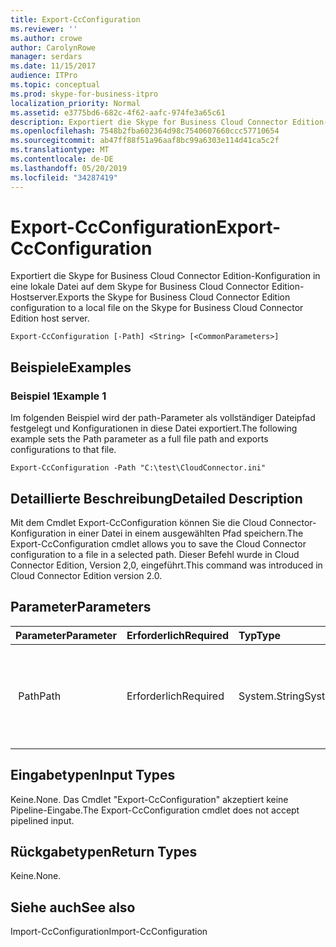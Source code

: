```yaml
---
title: Export-CcConfiguration
ms.reviewer: ''
ms.author: crowe
author: CarolynRowe
manager: serdars
ms.date: 11/15/2017
audience: ITPro
ms.topic: conceptual
ms.prod: skype-for-business-itpro
localization_priority: Normal
ms.assetid: e3775bd6-682c-4f62-aafc-974fe3a65c61
description: Exportiert die Skype for Business Cloud Connector Edition-Konfiguration in eine lokale Datei auf dem Skype for Business Cloud Connector Edition-Hostserver.
ms.openlocfilehash: 7548b2fba602364d98c7540607660ccc57710654
ms.sourcegitcommit: ab47ff88f51a96aaf8bc99a6303e114d41ca5c2f
ms.translationtype: MT
ms.contentlocale: de-DE
ms.lasthandoff: 05/20/2019
ms.locfileid: "34287419"
---
```

# <a name="export-ccconfiguration"></a><span data-ttu-id="bafc6-103">Export-CcConfiguration</span><span class="sxs-lookup"><span data-stu-id="bafc6-103">Export-CcConfiguration</span></span>
 
<span data-ttu-id="bafc6-104">Exportiert die Skype for Business Cloud Connector Edition-Konfiguration in eine lokale Datei auf dem Skype for Business Cloud Connector Edition-Hostserver.</span><span class="sxs-lookup"><span data-stu-id="bafc6-104">Exports the Skype for Business Cloud Connector Edition configuration to a local file on the Skype for Business Cloud Connector Edition host server.</span></span>
  
```
Export-CcConfiguration [-Path] <String> [<CommonParameters>]
```

## <a name="examples"></a><span data-ttu-id="bafc6-105">Beispiele</span><span class="sxs-lookup"><span data-stu-id="bafc6-105">Examples</span></span>
<span data-ttu-id="bafc6-106"><a name="Examples"> </a></span><span class="sxs-lookup"><span data-stu-id="bafc6-106"></span></span>

### <a name="example-1"></a><span data-ttu-id="bafc6-107">Beispiel 1</span><span class="sxs-lookup"><span data-stu-id="bafc6-107">Example 1</span></span>

<span data-ttu-id="bafc6-108">Im folgenden Beispiel wird der path-Parameter als vollständiger Dateipfad festgelegt und Konfigurationen in diese Datei exportiert.</span><span class="sxs-lookup"><span data-stu-id="bafc6-108">The following example sets the Path parameter as a full file path and exports configurations to that file.</span></span>
  
```
Export-CcConfiguration -Path "C:\test\CloudConnector.ini" 
```

## <a name="detailed-description"></a><span data-ttu-id="bafc6-109">Detaillierte Beschreibung</span><span class="sxs-lookup"><span data-stu-id="bafc6-109">Detailed Description</span></span>
<span data-ttu-id="bafc6-110"><a name="Examples"> </a></span><span class="sxs-lookup"><span data-stu-id="bafc6-110"></span></span>

<span data-ttu-id="bafc6-111">Mit dem Cmdlet Export-CcConfiguration können Sie die Cloud Connector-Konfiguration in einer Datei in einem ausgewählten Pfad speichern.</span><span class="sxs-lookup"><span data-stu-id="bafc6-111">The Export-CcConfiguration cmdlet allows you to save the Cloud Connector configuration to a file in a selected path.</span></span> <span data-ttu-id="bafc6-112">Dieser Befehl wurde in Cloud Connector Edition, Version 2,0, eingeführt.</span><span class="sxs-lookup"><span data-stu-id="bafc6-112">This command was introduced in Cloud Connector Edition version 2.0.</span></span>
  
## <a name="parameters"></a><span data-ttu-id="bafc6-113">Parameter</span><span class="sxs-lookup"><span data-stu-id="bafc6-113">Parameters</span></span>
<span data-ttu-id="bafc6-114"><a name="Examples"> </a></span><span class="sxs-lookup"><span data-stu-id="bafc6-114"></span></span>

|<span data-ttu-id="bafc6-115">**Parameter**</span><span class="sxs-lookup"><span data-stu-id="bafc6-115">**Parameter**</span></span>|<span data-ttu-id="bafc6-116">**Erforderlich**</span><span class="sxs-lookup"><span data-stu-id="bafc6-116">**Required**</span></span>|<span data-ttu-id="bafc6-117">**Typ**</span><span class="sxs-lookup"><span data-stu-id="bafc6-117">**Type**</span></span>|<span data-ttu-id="bafc6-118">**Beschreibung**</span><span class="sxs-lookup"><span data-stu-id="bafc6-118">**Description**</span></span>|
|:-----|:-----|:-----|:-----|
|<span data-ttu-id="bafc6-119"> Path</span><span class="sxs-lookup"><span data-stu-id="bafc6-119">Path</span></span>  <br/> |<span data-ttu-id="bafc6-120">Erforderlich</span><span class="sxs-lookup"><span data-stu-id="bafc6-120">Required</span></span>  <br/> |<span data-ttu-id="bafc6-121">System.String</span><span class="sxs-lookup"><span data-stu-id="bafc6-121">System.String</span></span>  <br/> |<span data-ttu-id="bafc6-122">Vollständiger Dateipfad, in dem die Cloud Connector-Konfigurationen gespeichert werden.</span><span class="sxs-lookup"><span data-stu-id="bafc6-122">Full file path where the Cloud Connector configurations will be stored.</span></span>  <br/> |
   
## <a name="input-types"></a><span data-ttu-id="bafc6-123">Eingabetypen</span><span class="sxs-lookup"><span data-stu-id="bafc6-123">Input Types</span></span>
<span data-ttu-id="bafc6-124"><a name="Examples"> </a></span><span class="sxs-lookup"><span data-stu-id="bafc6-124"></span></span>

<span data-ttu-id="bafc6-125">Keine.</span><span class="sxs-lookup"><span data-stu-id="bafc6-125">None.</span></span> <span data-ttu-id="bafc6-126">Das Cmdlet "Export-CcConfiguration" akzeptiert keine Pipeline-Eingabe.</span><span class="sxs-lookup"><span data-stu-id="bafc6-126">The Export-CcConfiguration cmdlet does not accept pipelined input.</span></span>
  
## <a name="return-types"></a><span data-ttu-id="bafc6-127">Rückgabetypen</span><span class="sxs-lookup"><span data-stu-id="bafc6-127">Return Types</span></span>
<span data-ttu-id="bafc6-128"><a name="Examples"> </a></span><span class="sxs-lookup"><span data-stu-id="bafc6-128"></span></span>

<span data-ttu-id="bafc6-129">Keine.</span><span class="sxs-lookup"><span data-stu-id="bafc6-129">None.</span></span>
  
## <a name="see-also"></a><span data-ttu-id="bafc6-130">Siehe auch</span><span class="sxs-lookup"><span data-stu-id="bafc6-130">See also</span></span>
<span data-ttu-id="bafc6-131"><a name="Examples"> </a></span><span class="sxs-lookup"><span data-stu-id="bafc6-131"></span></span>

<span data-ttu-id="bafc6-132">Import-CcConfiguration</span><span class="sxs-lookup"><span data-stu-id="bafc6-132">Import-CcConfiguration</span></span>
  

